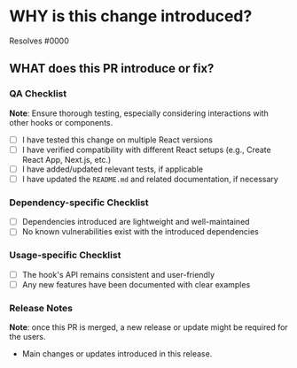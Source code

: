<!--
  ☝️How to write a compelling PR title for @smakss/search:
  - Prefix it with [feature], [bugfix], [chore] or other relevant tags (if applicable)
  - Start with a verb, for example: add, delete, improve, fix…
  - Specify the main change or improvement, e.g., "add sensitivity adjustment for scroll detection"
  - Prefix with [WIP] if it's a work in progress
-->

# WHY is this change introduced?

Resolves #0000 <!-- link to issue or task card if one exists -->

<!--
  Share context about the problem or feature request.
  Why is this change beneficial for the users of this hook?
-->

## WHAT does this PR introduce or fix?

<!--
  Detailed summary of changes. Indicate if it introduces a new feature, fixes a bug, or makes improvements.
  Before/after code snippets or explanations are recommended for critical changes.
-->

### QA Checklist

**Note**: Ensure thorough testing, especially considering interactions with other hooks or components.

- [ ] I have tested this change on multiple React versions
- [ ] I have verified compatibility with different React setups (e.g., Create React App, Next.js, etc.)
- [ ] I have added/updated relevant tests, if applicable
- [ ] I have updated the `README.md` and related documentation, if necessary

### Dependency-specific Checklist

- [ ] Dependencies introduced are lightweight and well-maintained
- [ ] No known vulnerabilities exist with the introduced dependencies

### Usage-specific Checklist

- [ ] The hook's API remains consistent and user-friendly
- [ ] Any new features have been documented with clear examples

### Release Notes

**Note**: once this PR is merged, a new release or update might be required for the users.

- Main changes or updates introduced in this release.
